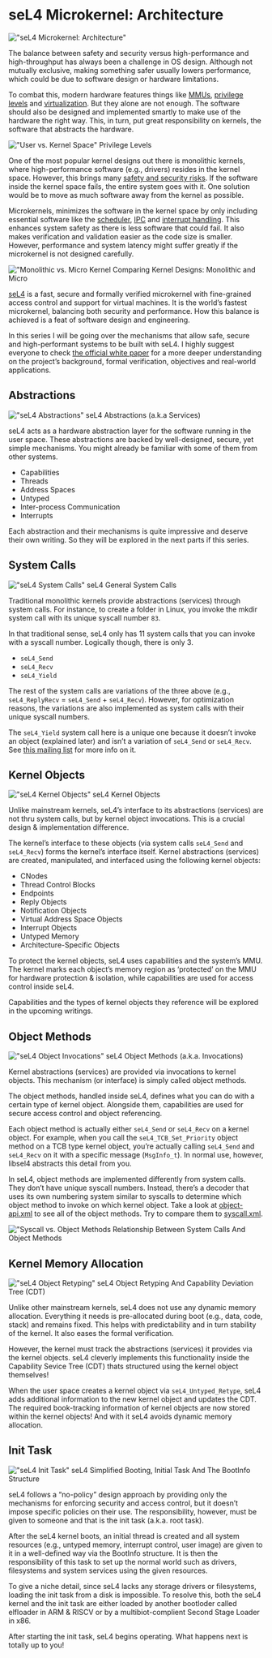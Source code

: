 # seL4 Microkernel: Architecture

!["seL4 Microkernel: Architecture"](./Media/header.png)

The balance between safety and security versus high-performance and high-throughput has always been a challenge in OS design. Although not mutually exclusive, making something safer usually lowers performance, which could be due to software design or hardware limitations.

To combat this, modern hardware features things like [MMUs](https://en.wikipedia.org/wiki/Memory_management_unit), [privilege levels](https://developer.arm.com/documentation/102412/0103/Privilege-and-Exception-levels) and [virtualization](https://en.wikipedia.org/wiki/Virtualization). But they alone are not enough. The software should also be designed and implemented smartly to make use of the hardware the right way. This, in turn, put great responsibility on kernels, the software that abstracts the hardware.

!["User vs. Kernel Space"](./Media/Privilege_Levels.PNG)
Privilege Levels

One of the most popular kernel designs out there is monolithic kernels, where high-performance software (e.g., drivers) resides in the kernel space. However, this brings many [safety and security risks](https://www.forbes.com/sites/kateoflahertyuk/2024/07/19/crowdstrike-windows-outage-what-happened-and-what-to-do-next/). If the software inside the kernel space fails, the entire system goes with it. One solution would be to move as much software away from the kernel as possible.

Microkernels, minimizes the software in the kernel space by only including essential software like the [scheduler](https://en.wikipedia.org/wiki/Scheduling_(computing)), [IPC](https://en.wikipedia.org/wiki/Inter-process_communication) and [interrupt handling](https://en.wikipedia.org/wiki/Interrupt_handler). This enhances system safety as there is less software that could fail. It also makes verification and validation easier as the code size is smaller. However, performance and system latency might suffer greatly if the microkernel is not designed carefully.

!["Monolithic vs. Micro Kernel](./Media/Monolithic_Micro.PNG)
Comparing Kernel Designs: Monolithic and Micro

[seL4](https://beta.sel4.systems) is a fast, secure and formally verified microkernel with fine-grained access control and support for virtual machines. It is the world’s fastest microkernel, balancing both security and performance. How this balance is achieved is a feat of software design and engineering.

In this series I will be going over the mechanisms that allow safe, secure and high-performant systems to be built with seL4. I highly suggest everyone to check [the official white paper](https://sel4.systems/About/seL4-whitepaper.pdf) for a more deeper understanding on the project’s background, formal verification, objectives and real-world applications.

## Abstractions

!["seL4 Abstractions"](./Media/Abstractions.PNG)
seL4 Abstractions (a.k.a Services)

seL4 acts as a hardware abstraction layer for the software running in the user space. These abstractions are backed by well-designed, secure, yet simple mechanisms. You might already be familiar with some of them from other systems.
- Capabilities
- Threads
- Address Spaces
- Untyped
- Inter-process Communication
- Interrupts

Each abstraction and their mechanisms is quite impressive and deserve their own writing. So they will be explored in the next parts if this series.

## System Calls

!["seL4 System Calls"](./Media/System_Calls.PNG)
seL4 General System Calls

Traditional monolithic kernels provide abstractions (services) through system calls. For instance, to create a folder in Linux, you invoke the mkdir system call with its unique syscall number `83`.

In that traditional sense, seL4 only has 11 system calls that you can invoke with a syscall number. Logically though, there is only 3.
- `seL4_Send`
- `seL4_Recv`
- `seL4_Yield`

The rest of the system calls are variations of the three above (e.g., `seL4_ReplyRecv` = `seL4_Send` + `seL4_Recv`). However, for optimization reasons, the variations are also implemented as system calls with their unique syscall numbers.

The `seL4_Yield` system call here is a unique one because it doesn’t invoke an object (explained later) and isn’t a variation of `seL4_Send` or `seL4_Recv`. See [this mailing list](https://lists.sel4.systems/hyperkitty/list/devel@sel4.systems/message/KEJXVPMZBE2X27FGD3INUGH5PPVCHBP4/) for more info on it.

## Kernel Objects

!["seL4 Kernel Objects"](./Media/Kernel_Objects.PNG)
seL4 Kernel Objects

Unlike mainstream kernels, seL4’s interface to its abstractions (services) are not thru system calls, but by kernel object invocations. This is a crucial design & implementation difference.

The kernel’s interface to these objects (via system calls `seL4_Send` and `seL4_Recv`) forms the kernel’s interface itself. Kernel abstractions (services) are created, manipulated, and interfaced using the following kernel objects:
- CNodes
- Thread Control Blocks
- Endpoints
- Reply Objects
- Notification Objects
- Virtual Address Space Objects
- Interrupt Objects
- Untyped Memory
- Architecture-Specific Objects

To protect the kernel objects, seL4 uses capabilities and the system’s MMU. The kernel marks each object’s memory region as ‘protected’ on the MMU for hardware protection & isolation, while capabilities are used for access control inside seL4.

Capabilities and the types of kernel objects they reference will be explored in the upcoming writings.

## Object Methods

!["seL4 Object Invocations"](./Media/Object_Invocation.PNG)
seL4 Object Methods (a.k.a. Invocations)

Kernel abstractions (services) are provided via invocations to kernel objects. This mechanism (or interface) is simply called object methods.

The object methods, handled inside seL4, defines what you can do with a certain type of kernel object. Alongside them, capabilities are used for secure access control and object referencing.

Each object method is actually either `seL4_Send` or `seL4_Recv` on a kernel object. For example, when you call the `seL4_TCB_Set_Priority` object method on a TCB type kernel object, you’re actually calling `seL4_Send` and `seL4_Recv` on it with a specific message (`MsgInfo_t`). In normal use, however, libsel4 abstracts this detail from you.

In seL4, object methods are implemented differently from system calls. They don’t have unique syscall numbers. Instead, there’s a decoder that uses its own numbering system similar to syscalls to determine which object method to invoke on which kernel object.
Take a look at [object-api.xml](https://github.com/seL4/seL4/blob/master/libsel4/include/interfaces/object-api.xml) to see all of the object methods. Try to compare them to [syscall.xml](https://github.com/seL4/seL4/blob/master/libsel4/include/api/syscall.xml).

!["Syscall vs. Object Methods](./Media/Syscall_Object_Method.PNG)
Relationship Between System Calls And Object Methods

## Kernel Memory Allocation

!["seL4 Object Retyping"](./Media/Object_Retyping.PNG)
seL4 Object Retyping And Capability Deviation Tree (CDT)

Unlike other mainstream kernels, seL4 does not use any dynamic memory allocation. Everything it needs is pre-allocated during boot (e.g., data, code, stack) and remains fixed. This helps with predictability and in turn stability of the kernel. It also eases the formal verification.

However, the kernel must track the abstractions (services) it provides via the kernel objects. seL4 cleverly implements this functionality inside the Capability Sevice Tree (CDT) thats structured using the kernel object themselves!

When the user space creates a kernel object via `seL4_Untyped_Retype`, seL4 adds additional information to the new kernel object and updates the CDT. The required book-tracking information of kernel objects are now stored within the kernel objects! And with it seL4 avoids dynamic memory allocation.

## Init Task

!["seL4 Init Task"](./Media/Booting_init_task.PNG)
seL4 Simplified Booting, Initial Task And The BootInfo Structure

seL4 follows a “no-policy” design approach by providing only the mechanisms for enforcing security and access control, but it doesn’t impose specific policies on their use. The responsibility, however, must be given to someone and that is the init task (a.k.a. root task).

After the seL4 kernel boots, an initial thread is created and all system resources (e.g., untyped memory, interrupt control, user image) are given to it in a well-defined way via the BootInfo structure. It is then the responsibility of this task to set up the normal world such as drivers, filesystems and system services using the given resources.

To give a niche detail, since seL4 lacks any storage drivers or filesystems, loading the init task from a disk is impossible. To resolve this, both the seL4 kernel and the init task are either loaded by another bootloder called elfloader in ARM & RISCV or by a multibiot-complient Second Stage Loader in x86.

After starting the init task, seL4 begins operating. What happens next is totally up to you!
